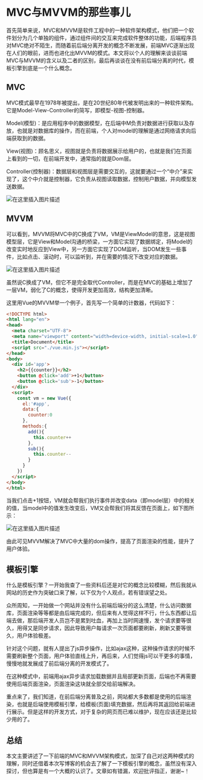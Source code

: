 # MVC与MVVM的那些事儿

首先简单来说，MVC和MVVM是软件工程中的一种软件架构模式，他们把一个软件划分为几个单独的组件，通过组件间的交互来完成软件整体的功能，后端程序员对MVC绝对不陌生，而随着前后端分离开发的概念不断发展，前端MVC逐渐出现在人们的眼前，进而也进化出MVVM的模式。本文将以个人的理解来谈谈前端MVC与MVVM的含义以及二者的区别，最后再谈谈在没有前后端分离的时代，模板引擎到底是一个什么概念。

## MVC

MVC模式最早在1978年被提出，是在20世纪80年代被发明出来的一种软件架构。 它是Model-View-Controller的简写，即模型-视图-控制器。

Model(模型)：是应用程序中的数据模型，在后端中M负责对数据进行获取以及存放，也就是对数据库的操作，而在前端，个人对model的理解是通过网络请求向后端获取到的数据。

View(视图)：顾名思义，视图就是负责将数据展示给用户的，也就是我们在页面上看到的一切，在前端开发中，通常指的就是Dom层。

Controller(控制器)：数据层和视图层是需要交互的，这就要通过一个“中介”来实现了，这个中介就是控制器，它负责从视图读取数据，控制用户数据，并向模型发送数据。

<!--图片来源维基百科-->

![在这里插入图片描述](https://img-blog.csdnimg.cn/20200619101744706.png?x-oss-process=image/watermark,type_ZmFuZ3poZW5naGVpdGk,shadow_10,text_aHR0cHM6Ly9ibG9nLmNzZG4ubmV0L3dlaXhpbl80MDc2NDA0Nw==,size_16,color_FFFFFF,t_70#pic_center)

## MVVM

可以看到，MVVM将MVC中的C换成了VM，VM是ViewModel的意思，这是视图模型层，它是View和Model沟通的桥梁，一方面它实现了数据绑定，将Model的改变实时地反应到View中，另一方面它实现了DOM监听，当DOM发生一些事件，比如点击、滚动时，可以监听到，并在需要的情况下改变对应的数据。

<!--图片来源维基百科-->

![在这里插入图片描述](https://img-blog.csdnimg.cn/20200619102537832.png?x-oss-process=image/watermark,type_ZmFuZ3poZW5naGVpdGk,shadow_10,text_aHR0cHM6Ly9ibG9nLmNzZG4ubmV0L3dlaXhpbl80MDc2NDA0Nw==,size_16,color_FFFFFF,t_70#pic_center)

虽然说C换成了VM，但它不是完全取代Controller，而是在MVC的基础上增加了一层VM，弱化了C的概念，使得开发更加高效，结构更加清晰。

这里用Vue的MVVM举一个例子，首先写一个简单的计数器，代码如下：

```html
<!DOCTYPE html>
<html lang="en">
<head>
  <meta charset="UTF-8">
  <meta name="viewport" content="width=device-width, initial-scale=1.0">
  <title>Document</title>
  <script src="./vue.min.js"></script>
</head>
<body>
  <div id='app'>
    <h2>{{counter}}</h2>
    <button @click='add'>+1</button>
    <button @click='sub'>-1</button>
  </div>
  <script>
    const vm = new Vue({
      el:'#app',
      data:{
        counter:0
      },
      methods:{
        add(){
          this.counter++
        },
        sub(){
          this.counter--
        }
      }
    })
  </script>
</body>
</html>
```

当我们点击+1按钮，VM就会帮我们执行事件并改变data（即model层）中的相关的值，当model中的值发生改变后，VM又会帮我们将其反馈在页面上，如下图所示：

![在这里插入图片描述](https://img-blog.csdnimg.cn/20200619103758550.png?x-oss-process=image/watermark,type_ZmFuZ3poZW5naGVpdGk,shadow_10,text_aHR0cHM6Ly9ibG9nLmNzZG4ubmV0L3dlaXhpbl80MDc2NDA0Nw==,size_16,color_FFFFFF,t_70#pic_center)

由此可见MVVM解决了MVC中大量的dom操作，提高了页面渲染的性能，提升了用户体验。

## 模板引擎

什么是模板引擎？一开始我查了一些资料后还是对它的概念比较模糊，然后我就从网站的历史作为突破口来了解，以下仅为个人观点，若有错误望之处。

众所周知，一开始做一个网站并没有什么前端后端分的这么清楚，什么访问数据库，页面渲染等等都是由后端完成的，但后来有人觉得这样不行，什么东西都让后端去做，那后端开发人员岂不是累到吐血，再加上当时网速慢，发个请求要等很久，用得又是同步请求，因此导致用户每请求一次页面都要刷新，刷新又要等很久，用户体验极差。

针对这个问题，就有人提出了js异步操作，比如ajax这种，这种操作请求的时候不需要刷新整个页面，用户体验直线上升，再后来，人们觉得js可以干更多的事情，慢慢地就发展成了前后端分离的开发模式了。

在这种模式中，前端用ajax异步请求加载数据并且局部更新页面，后端也不再需要使用后端页面渲染，页面渲染这块就全部交给前端解决。

重点来了，我们知道，在前后端分离普及之前，网站都大多数都是使用的后端渲染，也就是后端使用模板引擎，给模板(页面)填充数据，然后再将其返回给前端进行展示。但是这样的开发方式，对于复杂的网页而已难以维护，现在应该还是比较少用的了。

## 总结

本文主要讲述了一下前端的MVC和MVVM架构模式，加深了自己对这两种模式的理解，同时还借着本次写博客的机会去了解了一下模板引擎的概念，虽然没有深入探讨，但也算是有一个大概的认识了。文章如有错漏，欢迎批评指正，谢谢~！

